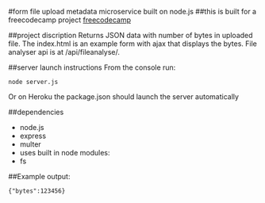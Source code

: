 #form file upload metadata microservice built on node.js
##this is built for a freecodecamp project
[freecodecamp](https://www.freecodecamp.com)

##project discription
Returns JSON data with number of bytes in uploaded file. The index.html is an example form with ajax that displays the bytes. File analyser api is at /api/fileanalyse/.

##server launch instructions
From the console run:

    node server.js

Or on Heroku the package.json should launch the server automatically

##dependencies
* node.js
* express
* multer
* uses built in node modules:
 * fs

##Example output:

    {"bytes":123456}